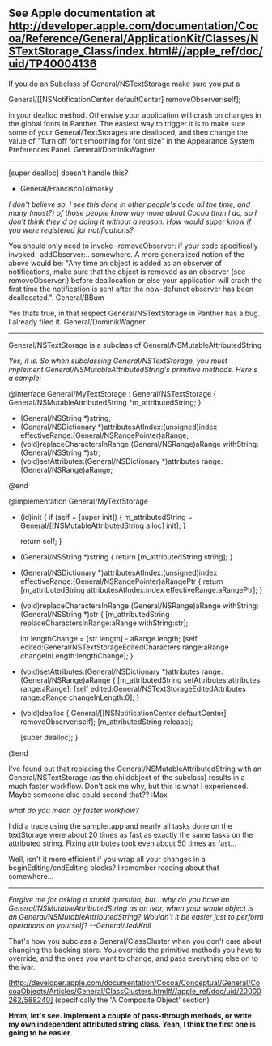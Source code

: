 See Apple documentation at http://developer.apple.com/documentation/Cocoa/Reference/General/ApplicationKit/Classes/NSTextStorage_Class/index.html#//apple_ref/doc/uid/TP40004136 
----
If you do an Subclass of General/NSTextStorage make sure you put a
    
General/[[NSNotificationCenter defaultCenter] removeObserver:self];

in your dealloc method. Otherwise your application will crash on changes in the global fonts in Panther. The easiest way to trigger it is to make sure some of your General/TextStorages are dealloced, and then change the value of "Turn off font smoothing for font size" in the Appearance System Preferences Panel.  General/DominikWagner

----

[super dealloc] doesn't handle this?
- General/FranciscoTolmasky

*I don't believe so. I see this done in other people's code all the time, and many (most?) of those people know way more about Cocoa than I do, so I don't think they'd be doing it without a reason. How would super know if you were registered for notifications?*

You should only need to invoke -removeObserver: if your code specifically invoked -addObserver:.. somewhere.  A more generalized notion of the above would be:  "Any time an object is added as an observer of notifications, make sure that the object is removed as an observer (see -removeObserver:) before deallocation or else your application will crash the first time the notification is sent after the now-defunct observer has been deallocated.". General/BBum

Yes thats true, in that respect General/NSTextStorage in Panther has a bug. I already filed it. General/DominikWagner

----

General/NSTextStorage is a subclass of General/NSMutableAttributedString

*Yes, it is. So when subclassing General/NSTextStorage, you must implement General/NSMutableAttributedString's primitive methods. Here's a sample:*

    

@interface General/MyTextStorage : General/NSTextStorage
{
    General/NSMutableAttributedString *m_attributedString;
}

- (General/NSString *)string;
- (General/NSDictionary *)attributesAtIndex:(unsigned)index effectiveRange:(General/NSRangePointer)aRange;
- (void)replaceCharactersInRange:(General/NSRange)aRange withString:(General/NSString *)str;
- (void)setAttributes:(General/NSDictionary *)attributes range:(General/NSRange)aRange;

@end

@implementation General/MyTextStorage

- (id)init
{
    if (self = [super init])
    {
	m_attributedString = General/[[NSMutableAttributedString alloc] init];
    }
    
    return self;
}

- (General/NSString *)string
{
    return [m_attributedString string];
}

- (General/NSDictionary *)attributesAtIndex:(unsigned)index effectiveRange:(General/NSRangePointer)aRangePtr
{
    return [m_attributedString attributesAtIndex:index effectiveRange:aRangePtr];
}

- (void)replaceCharactersInRange:(General/NSRange)aRange withString:(General/NSString *)str
{
    [m_attributedString replaceCharactersInRange:aRange withString:str];
    
    int lengthChange = [str length] - aRange.length;
    [self edited:General/NSTextStorageEditedCharacters range:aRange changeInLength:lengthChange];
}

- (void)setAttributes:(General/NSDictionary *)attributes range:(General/NSRange)aRange
{
    [m_attributedString setAttributes:attributes range:aRange];
    [self edited:General/NSTextStorageEditedAttributes range:aRange changeInLength:0];
}

- (void)dealloc
{
    General/[[NSNotificationCenter defaultCenter] removeObserver:self];
    [m_attributedString release];
    
    [super dealloc];
}

@end


I've found out that replacing the General/NSMutableAttributedString with an General/NSTextStorage (as the childobject of the subclass) results in a much faster workflow. Don't ask me why, but this is what I experienced. Maybe someone else could second that?? :Max

*what do you mean by faster workflow?*

I did a trace using the sampler.app and nearly all tasks done on the textStorage were about 20 times as fast as exactly the same tasks on the attributed string. Fixing attributes took even about 50 times as fast...

Well, isn't it more efficient if you wrap all your changes in a beginEditing/endEditing blocks? I remember reading about that somewhere...

----

*Forgive me for asking a stupid question, but...why do you have an General/NSMutableAttributedString as an ivar, when your whole object *is* an General/NSMutableAttributedString? Wouldn't it be easier just to perform operations on yourself? --General/JediKnil*

That's how you subclass a General/ClassCluster when you don't care about changing the backing store. You override the primitive methods you have to override, and the ones you want to change, and pass everything else on to the ivar.

[http://developer.apple.com/documentation/Cocoa/Conceptual/General/CocoaObjects/Articles/General/ClassClusters.html#//apple_ref/doc/uid/20000262/588240] (specifically the 'A Composite Object' section)

**Hmm, let's see. Implement a couple of pass-through methods, or write my own independent attributed string class. Yeah, I think the first one is going to be easier.**